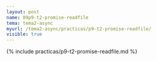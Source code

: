 ```yaml
---
layout: post
name: 09p9-t2-promise-readfile
tema: tema2-async
myurl: /tema2-async/practicas/p9-t2-promise-readfile/
visible: true
---
```


{% include practicas/p9-t2-promise-readfile.md %}
